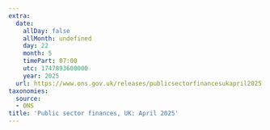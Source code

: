 ```yaml
---
extra:
  date:
    allDay: false
    allMonth: undefined
    day: 22
    month: 5
    timePart: 07:00
    utc: 1747893600000
    year: 2025
  url: https://www.ons.gov.uk/releases/publicsectorfinancesukapril2025
taxonomies:
  source:
  - ONS
title: 'Public sector finances, UK: April 2025'
---
```

